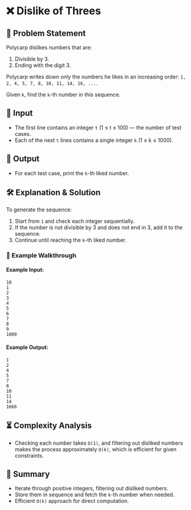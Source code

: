 # ❌ Dislike of Threes

## 📌 Problem Statement
Polycarp dislikes numbers that are:
1. Divisible by 3.
2. Ending with the digit 3.

Polycarp writes down only the numbers he likes in an increasing order: `1, 2, 4, 5, 7, 8, 10, 11, 14, 16, ...`.

Given `k`, find the `k`-th number in this sequence.

## 🔢 Input
- The first line contains an integer `t` (1 ≤ t ≤ 100) — the number of test cases.
- Each of the next `t` lines contains a single integer `k` (1 ≤ k ≤ 1000).

## 🎯 Output
- For each test case, print the `k`-th liked number.

## 🛠️ Explanation & Solution
To generate the sequence:
1. Start from `1` and check each integer sequentially.
2. If the number is not divisible by 3 and does not end in 3, add it to the sequence.
3. Continue until reaching the `k`-th liked number.

### 📖 Example Walkthrough
#### Example Input:
```
10
1
2
3
4
5
6
7
8
9
1000
```

#### Example Output:
```
1
2
4
5
7
8
10
11
14
1666
```

## ⏳ Complexity Analysis
- Checking each number takes `O(1)`, and filtering out disliked numbers makes the process approximately `O(k)`, which is efficient for given constraints.

## 📌 Summary
- Iterate through positive integers, filtering out disliked numbers.
- Store them in sequence and fetch the `k`-th number when needed.
- Efficient `O(k)` approach for direct computation.